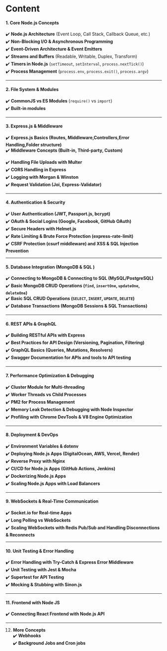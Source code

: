 # Content

#### **1. Core Node.js Concepts**

✔️ **Node.js Architecture** (Event Loop, Call Stack, Callback Queue, etc.)\
✔️ **Non-Blocking I/O & Asynchronous Programming**\
✔️ **Event-Driven Architecture & Event Emitters**\
✔️ **Streams and Buffers** (Readable, Writable, Duplex, Transform)\
✔️ **Timers in Node.js** (`setTimeout`, `setInterval`, `process.nextTick()`)\
✔️ **Process Management** (`process.env`, `process.exit()`, `process.argv`)

***

#### **2. File System & Modules**

✔️ **CommonJS vs ES Modules** (`require()` vs `import`)\
✔️ **Built-in modules**&#x20;

***

#### **3. Express.js & Middleware**

✔️ **Express.js Basics (Routes, Middleware,Controllers,Error Handling,Folder structure)**\
✔️ **Middleware Concepts (Built-in, Third-party, Custom)**

✔️  **Handling File Uploads with Multer**\
✔️ **CORS Handling in Express**\
✔️ **Logging with Morgan & Winston**\
✔️ **Request Validation (Joi, Express-Validator)**

***

#### **4. Authentication & Security**

✔️ **User Authentication (JWT, Passport.js, bcrypt)**\
✔️ **OAuth & Social Logins (Google, Facebook, GitHub OAuth)**\
✔️ **Secure Headers with Helmet.js**\
✔️ **Rate Limiting & Brute Force Protection (express-rate-limit)**\
✔️ **CSRF Protection (csurf middleware) and XSS & SQL Injection Prevention**

***

#### **5. Database Integration (MongoDB & SQL )**

✔️ **Connecting to MongoDB & Connecting to SQL (MySQL/PostgreSQL)**\
✔️ **Basic MongoDB CRUD Operations (`find`, `insertOne`, `updateOne`, `deleteOne`)**\
✔️ **Basic SQL CRUD Operations (`SELECT`, `INSERT`, `UPDATE`, `DELETE`)**\
✔️ **Database Transactions (MongoDB Sessions & SQL Transactions)**

***

#### **6. REST APIs & GraphQL**

✔️ **Building RESTful APIs with Express**\
✔️ **Best Practices for API Design (Versioning, Pagination, Filtering)**\
✔️ **GraphQL Basics (Queries, Mutations, Resolvers)**\
✔️ **Swagger Documentation for APIs and tools to API testing**

***

#### **7. Performance Optimization & Debugging**

✔️ **Cluster Module for Multi-threading**\
✔️ **Worker Threads vs Child Processes**\
✔️ **PM2 for Process Management**\
✔️ **Memory Leak Detection & Debugging with Node Inspector**\
✔️ **Profiling with Chrome DevTools & V8 Engine Optimization**

***

#### **8. Deployment & DevOps**

✔️ **Environment Variables & dotenv**\
✔️ **Deploying Node.js Apps (DigitalOcean, AWS, Vercel, Render)**\
✔️ **Reverse Proxy with Nginx**\
✔️ **CI/CD for Node.js Apps (GitHub Actions, Jenkins)**\
✔️ **Dockerizing Node.js Apps**\
✔️ **Scaling Node.js Apps with Load Balancers**

***

#### **9. WebSockets & Real-Time Communication**

✔️ **Socket.io for Real-time Apps**\
✔️ **Long Polling vs WebSockets**\
✔️ **Scaling WebSockets with Redis Pub/Sub and Handling Disconnections & Reconnects**

***

#### **10. Unit Testing & Error Handling**

✔️ **Error Handling with Try-Catch & Express Error Middleware**\
✔️ **Unit Testing with Jest & Mocha**\
✔️ **Supertest for API Testing**\
✔️ **Mocking & Stubbing with Sinon.js**

***

#### **11. Frontend with Node JS**

✔️ **Connecting React Frontend with Node.js API**

***



12. **More Concepts**\
    ✔️ **Webhooks** \
    ✔️ **Background Jobs  and Cron jobs**&#x20;

